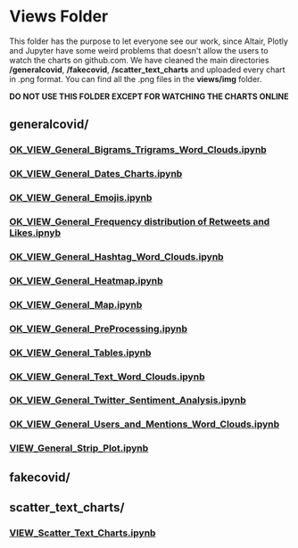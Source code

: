 # Views Folder

This folder has the purpose to let everyone see our work, since Altair, Plotly and Jupyter have some weird problems that doesn't allow the users to watch the charts on github.com.
We have cleaned the main directories **/generalcovid**, **/fakecovid**, **/scatter_text_charts** and uploaded every chart in .png format. You can find all the .png files in the **views/img** folder.

**DO NOT USE THIS FOLDER EXCEPT FOR WATCHING THE CHARTS ONLINE**

## generalcovid/
### [OK_VIEW_General_Bigrams_Trigrams_Word_Clouds.ipynb](https://nbviewer.jupyter.org/github/marcopedrinazzi/twitter-covid19-vis/blob/main/views/generalcovid/OK_VIEW_General_Bigrams_Trigrams_Word_Clouds.ipynb)
### [OK_VIEW_General_Dates_Charts.ipynb](https://nbviewer.jupyter.org/github/marcopedrinazzi/twitter-covid19-vis/blob/main/views/generalcovid/OK_VIEW_General_Dates_Charts.ipynb)
### [OK_VIEW_General_Emojis.ipynb](https://nbviewer.jupyter.org/github/marcopedrinazzi/twitter-covid19-vis/blob/main/views/generalcovid/OK_VIEW_General_Emojis.ipynb)
### [OK_VIEW_General_Frequency distribution of Retweets and Likes.ipnyb](https://nbviewer.jupyter.org/github/marcopedrinazzi/twitter-covid19-vis/blob/main/views/generalcovid/OK_VIEW_General_Frequency%20distribution%20of%20Retweets%20and%20Likes.ipynb)
### [OK_VIEW_General_Hashtag_Word_Clouds.ipynb](https://nbviewer.jupyter.org/github/marcopedrinazzi/twitter-covid19-vis/blob/main/views/generalcovid/OK_VIEW_General_Hashtag_Word_Clouds.ipynb)
### [OK_VIEW_General_Heatmap.ipynb](https://nbviewer.jupyter.org/github/marcopedrinazzi/twitter-covid19-vis/blob/main/views/generalcovid/OK_VIEW_General_Heatmap.ipynb)
### [OK_VIEW_General_Map.ipynb](https://nbviewer.jupyter.org/github/marcopedrinazzi/twitter-covid19-vis/blob/main/views/generalcovid/OK_VIEW_General_Map.ipynb)
### [OK_VIEW_General_PreProcessing.ipynb](https://nbviewer.jupyter.org/github/marcopedrinazzi/twitter-covid19-vis/blob/main/views/generalcovid/OK_VIEW_General_PreProcessing.ipynb)
### [OK_VIEW_General_Tables.ipynb](https://nbviewer.jupyter.org/github/marcopedrinazzi/twitter-covid19-vis/blob/main/views/generalcovid/OK_VIEW_General_Tables.ipynb)
### [OK_VIEW_General_Text_Word_Clouds.ipynb](https://nbviewer.jupyter.org/github/marcopedrinazzi/twitter-covid19-vis/blob/main/views/generalcovid/OK_VIEW_General_Text_Word_Clouds.ipynb)
### [OK_VIEW_General_Twitter_Sentiment_Analysis.ipynb](https://nbviewer.jupyter.org/github/marcopedrinazzi/twitter-covid19-vis/blob/main/views/generalcovid/OK_VIEW_General_Twitter_Sentiment_Analysis.ipynb)
### [OK_VIEW_General_Users_and_Mentions_Word_Clouds.ipynb](https://nbviewer.jupyter.org/github/marcopedrinazzi/twitter-covid19-vis/blob/main/views/generalcovid/OK_VIEW_General_Users_and_Mentions_Word_Clouds.ipynb)
### [VIEW_General_Strip_Plot.ipynb](https://nbviewer.jupyter.org/github/marcopedrinazzi/twitter-covid19-vis/blob/main/views/generalcovid/VIEW_General_Strip_Plot.ipynb)

## fakecovid/

## scatter_text_charts/
### [VIEW_Scatter_Text_Charts.ipynb](https://nbviewer.jupyter.org/github/marcopedrinazzi/twitter-covid19-vis/blob/main/views/scatter_text_charts/VIEW_Scatter_Text_Charts.ipynb)